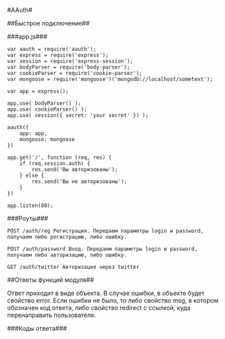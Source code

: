 #AAuth#

##Быстрое подключение##

###app.js###
	
	var aauth = require('aauth');
	var express = require('express');
	var session = require('express-session');
	var bodyParser = require('body-parser');
	var cookieParser = require('cookie-parser');
	var mongoose = require('mongoose')('mongodb://localhost/sometext');

	var app = express();

	app.use( bodyParser() );
	app.use( cookieParser() );
	app.use( session({ secret: 'your secret' }) ); 

	aauth({
		app: app,
		mongoose: mongoose
	})

	app.get('/', function (req, res) {
		if (req.session.auth) {
			res.send('Вы авторизованы');
		} else {
			res.send('Вы не авторизованы');
		}
	})

	app.listen(80);

###Роуты###

	POST /auth/reg Регистрация. Передаем параметры login и password, получаем либо регистрацию, либо ошибку.

	POST /auth/password Вход. Передаем параметры login и password, получаем либо авторизацию, либо ошибку.

	GET /auth/twitter Авторизация через twitter
	
##Ответы функций модуля##

Ответ приходит в виде объекта. В случае ошибки, в объекте будет свойство error. Если ошибки не было, то либо свойство msg, в котором обозначен код ответа, либо свойство redirect с ссылкой, куда перенаправить пользователя.

###Коды ответа###

